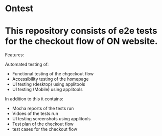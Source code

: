 # Ontest
# This repository consists of e2e tests for the checkout flow of ON website.


Features:

Automated testing of:

- Functional testing of the chgeckout flow
- Accessibility testing of the homepage
- UI testing (desktop) using applitools
- UI testing (Mobile) using applitools

In addition to this it contains:
- Mocha reports of the tests run
- Vidoes of the tests run
- UI testing screenshots using applitools
- Test plan of the checkout flow
- test cases for the checkout flow